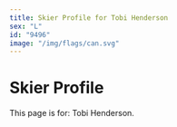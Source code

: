 ```yaml
---
title: Skier Profile for Tobi Henderson
sex: "L"
id: "9496"
image: "/img/flags/can.svg" 
---
```


# Skier Profile

This page is for: Tobi Henderson.
    